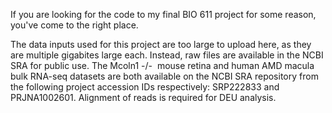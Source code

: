 If you are looking for the code to my final BIO 611 project for some reason, you've come to the right place.

The data inputs used for this project are too large to upload here, as they are multiple gigabites large each. Instead, raw files are available in the NCBI SRA for public use. The Mcoln1 -/-  mouse retina and human AMD macula bulk RNA-seq datasets are both available on the NCBI SRA repository from the following project accession IDs respectively: SRP222833 and PRJNA1002601. Alignment of reads is required for DEU analysis. 
